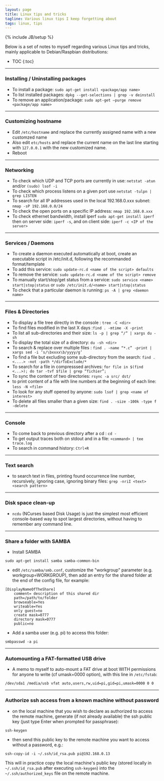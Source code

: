 ```yaml
---
layout: page
title: Linux tips and tricks
tagline: Various linux tips I keep forgetting about
tags: linux, tips
---
```

{% include JB/setup %}

Below is a set of notes to myself regarding various Linux tips and tricks, mainly applicable to Debian/Raspbian distributions: 

* TOC
{:toc}

--- 

### Installing / Uninstalling packages
* To install a package: `sudo apt-get install <package/app name>`
* To list installed packages: `dpkg --get-selections | grep -v deinstall`
* To remove an application/package: `sudo apt-get –purge remove <package/app name>`

--- 

### Customizing hostname
* Edit `/etc/hostname` and replace the currently assigned name with a new customzed name
* Also edit `etc/hosts` and replace the current name on the last line starting with `127.0.0.1` with the new customized name.
* Reboot

--- 

### Networking

* To check which UDP and TCP ports are currently in use: `netstat -atun` and/or `(sudo) lsof -i`
* To check which process listens on a given port use `netstat -tulpn | grep LISTEN`
* To search for all IP addresses used in the local 192.168.0.xxx subnet: `nmap -sP 192.168.0.0/24`
* To check the open ports on a specific IP address: `nmap 192.168.0.xxx`
* To check ethernet bandwidth, install iperf `sudo apt-get install iperf` then on server side: `iperf -s`, and on client side: `iperf -c <IP of the server>`

---

### Services / Daemons

* To create a daemon executed automatically at boot, create an executable script in /etc/init.d, following the recommanded format/template
* To add this service: `sudo update-rc.d <name of the script> defaults`
* To remove the service: `sudo update-rc.d <name of the script> remove`
* To manually start/stop/get status from a service: `sudo service <name> start|stop|status` or `sudo /etc/init.d/<name> start|stop|status`
* To check that a particular daemon is running: `ps -A | grep <daemon name>`

--- 

### Files & Directories

* To display a file tree directly in the console : `tree -C <dir>`
* To find files modified in the last X days :`find . -mtime -X -print`
* To list all sub-directories and their size: `ls -p | grep “/” | xargs du -sh`
* To display the total size of a directory:  	`du -sh <dir>`
* To search & replace over multiple files : `find . -name “*.c” -print | xargs sed -i ‘s/\bxxxx\b/yyyy/g’ `
* To find a file but excluding some sub-directory from the search: `find . <....> -not -path */dirToExclude/* `
* To search for a file in compresssed archives: `for file in $(find <...>);	do tar -tvf $file | grep “fichier”;`
* To sync the content of two directories: `rsync -a src/ dst/`
* to print content of a file with line numbers at the beginning of each line: `less -N <file>`
* To look for any stuff opened by anyone: `sudo lsof | grep <name of interest>`
* To delete all files smaller than a given size: `find . -size -100k -type f -delete`

--- 

### Console 
* To come back to previous directory after a cd : `cd -`
* To get output traces both on stdout and in a file: `<command> | tee trace.log`
* To search in command history: `Ctrl+R`

--- 

### Text search
* to search text in files, printing found occurrence line number, recursively, ignoring case, ignoring binary files: `grep -nriI <text> <search pattern>`

--- 

### Disk space clean-up
* `ncdu` (NCurses based Disk Usage) is just the simplest most efficient console-based way to spot largest directories, without having to remember any command line.

--- 

### Share a folder with SAMBA
* Install SAMBA
<pre><code>sudo apt-get install samba samba-common-bin
</code></pre>
* edit `/etc/samba/smb.conf`, customize the "workgroup" parameter (e.g. workgroup=WORKGROUP), then add an entry for the shared folder at the end of the config file, for example:

<pre><code>[DisplayNameOfTheShare]
	comment= description of this shared dir
	path=/path/to/folder
	browseable=Yes
	writeable=Yes
	only guest=no
	create mask=0777
	directory mask=0777
	public=no
</code></pre>

* Add a samba user (e.g. pi) to access this folder:

<pre><code>smbpasswd -a pi
</code></pre>

---

### Automounting a FAT-formatted USB drive

- A memo to myself to auto-mount a FAT drive at boot WITH permissions for anyone to write (cf umask=0000 option), with this line in `/etc/fstab`:

<pre><code>/dev/sda1 /media/usb vfat auto,users,rw,uid=pi,gid=pi,umask=0000 0 0
</code></pre>
--- 

### Authorize ssh access from a known machine without password
* on the local machine that you wish to declare as authorized to access the remote machine, generate (if not already available) the ssh public key (just type Enter when prompted for passphrase):
<pre><code>ssh-keygen
</code></pre>

* then send this public key to the remote machine you want to access without a password, e.g.:
<pre><code>ssh-copy-id -i ~/.ssh/id_rsa.pub pi@192.168.0.13
</code></pre>

This will in practice copy the local machine's public key (stored locally in `~/.ssh/id_rsa.pub` after executing `ssh-keygen`) into the `~/.ssh/authorized_keys` file on the remote machine.



